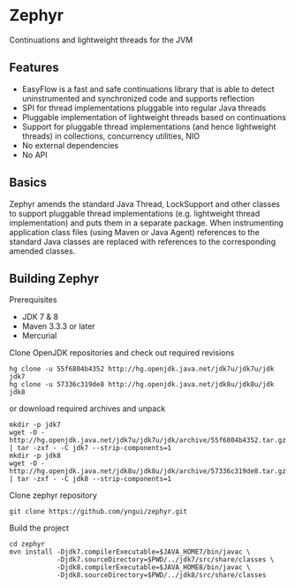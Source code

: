 # Zephyr
Continuations and lightweight threads for the JVM

## Features
* EasyFlow is a fast and safe continuations library that is able to detect uninstrumented and synchronized code and supports reflection
* SPI for thread implementations pluggable into regular Java threads
* Pluggable implementation of lightweight threads based on continuations
* Support for pluggable thread implementations (and hence lightweight threads) in collections, concurrency utilities, NIO
* No external dependencies
* No API

## Basics

Zephyr amends the standard Java Thread, LockSupport and other classes to support pluggable thread implementations (e.g. lightweight thread implementation) and puts them in a separate package. When instrumenting application class files (using Maven or Java Agent) references to the standard Java classes are replaced with references to the corresponding amended classes.

## Building Zephyr

Prerequisites

* JDK 7 & 8
* Maven 3.3.3 or later
* Mercurial

Clone OpenJDK repositories and check out required revisions

```
hg clone -u 55f6804b4352 http://hg.openjdk.java.net/jdk7u/jdk7u/jdk jdk7
hg clone -u 57336c319de8 http://hg.openjdk.java.net/jdk8u/jdk8u/jdk jdk8
```

or download required archives and unpack

```
mkdir -p jdk7
wget -O - http://hg.openjdk.java.net/jdk7u/jdk7u/jdk/archive/55f6804b4352.tar.gz | tar -zxf - -C jdk7 --strip-components=1
mkdir -p jdk8
wget -O - http://hg.openjdk.java.net/jdk8u/jdk8u/jdk/archive/57336c319de8.tar.gz | tar -zxf - -C jdk8 --strip-components=1
```

Clone zephyr repository

```
git clone https://github.com/yngui/zephyr.git
```

Build the project

```
cd zephyr
mvn install -Djdk7.compilerExecutable=$JAVA_HOME7/bin/javac \
            -Djdk7.sourceDirectory=$PWD/../jdk7/src/share/classes \
            -Djdk8.compilerExecutable=$JAVA_HOME8/bin/javac \
            -Djdk8.sourceDirectory=$PWD/../jdk8/src/share/classes
```

